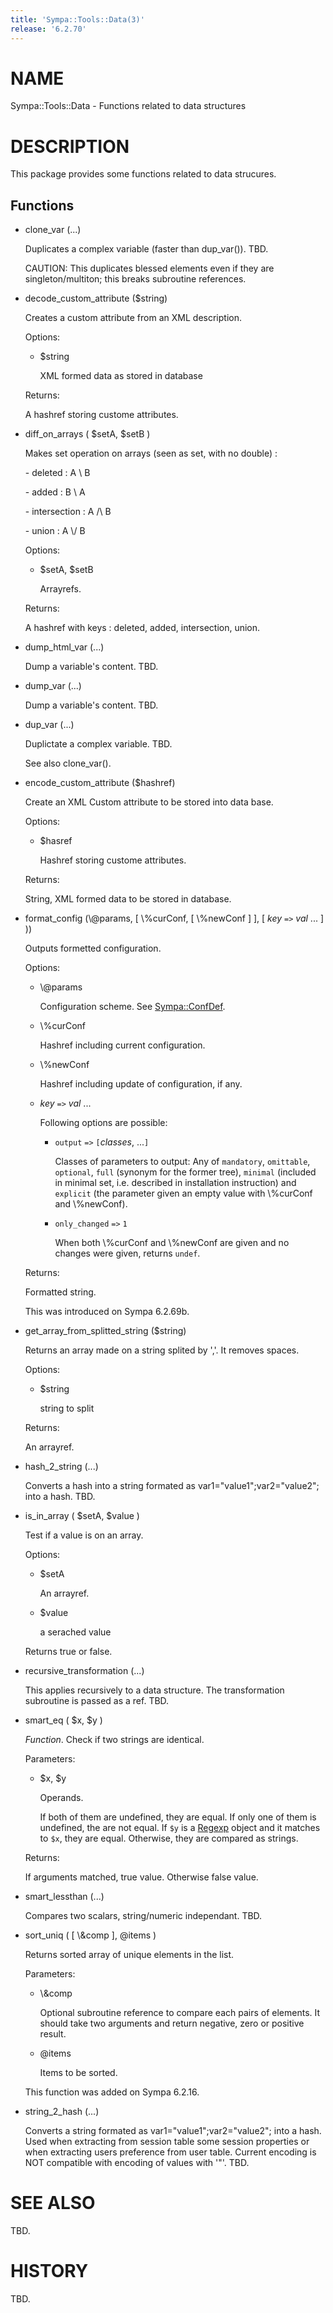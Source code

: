 ```yaml
---
title: 'Sympa::Tools::Data(3)'
release: '6.2.70'
---
```


# NAME

Sympa::Tools::Data - Functions related to data structures

# DESCRIPTION

This package provides some functions related to data strucures.

## Functions

- clone\_var (...)

    Duplicates a complex variable (faster than dup\_var()).
    TBD.

    CAUTION:
    This duplicates blessed elements even if they are
    singleton/multiton; this breaks subroutine references.

- decode\_custom\_attribute ($string)

    Creates a custom attribute from an XML description.

    Options:

    - $string

        XML formed data as stored in database

    Returns:

    A hashref storing custome attributes.

- diff\_on\_arrays ( $setA, $setB )

    Makes set operation on arrays (seen as set, with no double) :

    \- deleted : A \\ B

    \- added : B \\ A

    \- intersection : A /\\ B

    \- union : A \\/ B

    Options:

    - $setA, $setB

        Arrayrefs.

    Returns:

    A hashref with keys :
    deleted, added, intersection, union.

- dump\_html\_var (...)

    Dump a variable's content.
    TBD.

- dump\_var (...)

    Dump a variable's content.
    TBD.

- dup\_var (...)

    Duplictate a complex variable.
    TBD.

    See also clone\_var().

- encode\_custom\_attribute ($hashref)

    Create an XML Custom attribute to be stored into data base.

    Options:

    - $hasref

        Hashref storing custome attributes.

    Returns:

    String, XML formed data to be stored in database.

- format\_config (\\@params, \[ \\%curConf, \[ \\%newConf \] \],
\[ _key_ `=>` _val_ ... \] ))

    Outputs formetted configuration.

    Options:

    - \\@params

        Configuration scheme.
        See [Sympa::ConfDef](./Sympa-ConfDef.3.md).

    - \\%curConf

        Hashref including current configuration.

    - \\%newConf

        Hashref including update of configuration, if any.

    - _key_ `=>` _val_ ...

        Following options are possible:

        - `output` `=>` `[`_classes_, ...`]`

            Classes of parameters to output: Any of
            `mandatory`, `omittable`, `optional`,
            `full` (synonym for the former tree), `minimal` (included in minimal set,
            i.e. described in installation instruction) and
            `explicit` (the parameter given an empty value with \\%curConf and \\%newConf).

        - `only_changed` `=>` `1`

            When both \\%curConf and \\%newConf are given and no changes were given,
            returns `undef`.

    Returns:

    Formatted string.

    This was introduced on Sympa 6.2.69b.

- get\_array\_from\_splitted\_string ($string)

    Returns an array made on a string splited by ','.
    It removes spaces.

    Options:

    - $string

        string to split

    Returns:

    An arrayref.

- hash\_2\_string (...)

    Converts a hash into a string formated as var1="value1";var2="value2"; into
    a hash.
    TBD.

- is\_in\_array ( $setA, $value )

    Test if a value is on an array.

    Options:

    - $setA

        An arrayref.

    - $value

        a serached value

    Returns true or false.

- recursive\_transformation (...)

    This applies recursively to a data structure.
    The transformation subroutine is passed as a ref.
    TBD.

- smart\_eq ( $x, $y )

    _Function_.
    Check if two strings are identical.

    Parameters:

    - $x, $y

        Operands.

        If both of them are undefined, they are equal.
        If only one of them is undefined, the are not equal.
        If `$y` is a [Regexp](https://metacpan.org/pod/Regexp) object and it matches to `$x`, they are equal.
        Otherwise, they are compared as strings.

    Returns:

    If arguments matched, true value.  Otherwise false value.

- smart\_lessthan (...)

    Compares two scalars, string/numeric independant.
    TBD.

- sort\_uniq ( \[ \\&comp \], @items )

    Returns sorted array of unique elements in the list.

    Parameters:

    - \\&comp

        Optional subroutine reference to compare each pairs of elements.
        It should take two arguments and return negative, zero or positive result.

    - @items

        Items to be sorted.

    This function was added on Sympa 6.2.16.

- string\_2\_hash (...)

    Converts a string formated as var1="value1";var2="value2"; into a hash.
    Used when extracting from session table some session properties or when
    extracting users preference from user table.
    Current encoding is NOT compatible with encoding of values with '"'.
    TBD.

# SEE ALSO

TBD.

# HISTORY

TBD.
